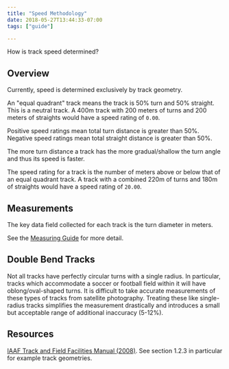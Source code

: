 ```yaml
---
title: "Speed Methodology"
date: 2018-05-27T13:44:33-07:00
tags: ["guide"]

---
```

How is track speed determined?
<!--more-->

## Overview

Currently, speed is determined exclusively by track geometry.

An "equal quadrant" track means the track is 50% turn and 50% straight. This is a neutral track. A 400m track with 200 meters of turns and 200 meters of straights would have a speed rating of `0.00`.

Positive speed ratings mean total turn distance is greater than 50%. Negative speed ratings mean total straight distance is greater than 50%.

The more turn distance a track has the more gradual/shallow the turn angle and thus its speed is faster.

The speed rating for a track is the number of meters above or below that of an equal quadrant track. A track with a combined 220m of turns and 180m of straights would have a speed rating of `20.00`.

## Measurements

The key data field collected for each track is the turn diameter in meters.

See the <a href="/measuring/">Measuring Guide</a> for more detail.

## Double Bend Tracks

Not all tracks have perfectly circular turns with a single radius. In particular, tracks which accommodate a soccer or football field within it will have oblong/oval-shaped turns. It is difficult to take accurate measurements of these types of tracks from satellite photography. Treating these like single-radius tracks simplifies the measurement drastically and introduces a small but acceptable range of additional inaccuracy (5-12%).

## Resources

[IAAF Track and Field Facilities Manual (2008)](https://www.iaaf.org/download/download?filename=77c027b0-46b8-405d-9ffd-889fa28e3f6e.pdf&urlslug=IAAF%20Track%20and%20Field%20Facilities%20). See section 1.2.3 in particular for example track geometries.

